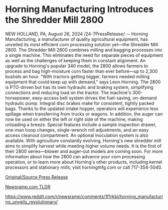 # Horning Manufacturing Introduces the Shredder Mill 2800

NEW HOLLAND, PA, August 26, 2024 /24-7PressRelease/ -- Horning Manufacturing, a manufacturer of quality agricultural equipment, has unveiled its most efficient corn processing solution yet—the Shredder Mill 2800.   The Shredder Mill 2800 combines milling and bagging processes into a single machine. This eliminates the need for separate pieces of equipment as well as the challenges of keeping them in constant alignment.  An upgrade to Horning's popular 340 model, the 2800 allows farmers to process and bag high-moisture corn faster than ever before—up to 2,300 bushels an hour. "With tractors getting bigger, farmers needed milling equipment that could keep up with demand," says Leon Horning.   The 2800 is PTO-driven but has its own hydraulic and braking system, simplifying connections and reducing load on the tractor. The machine's 300-horsepower, easy-access belt system drives the fuel-saving, on-demand hydraulic pump. Integral disc brakes make for consistent, tightly packed bags.   Thanks to the updated intake hopper, operators will experience less spillage when transferring from trucks or wagons. In addition, the auger can now be used on either the left or right side of the machine, making unloading a breeze.  Special features include a sample inspection drawer, one-man hoop changes, single-wrench roll adjustments, and an easy access cleanout compartment. An optional inoculation system is also available.  With agriculture constantly evolving, Horning's new shredder mill aims to simplify harvest while meeting higher volume needs. It is the first of their 2800 series—blower and auger-out models are coming soon.   For more information about how the 2800 can advance your corn processing operation, or to learn more about Horning's other products, including kernel processors and stationary mills, visit horningmfg.com or call 717-354-5040. 

[Original/Source Press Release](https://www.24-7pressrelease.com/press-release/513739/horning-manufacturing-introduces-the-shredder-mill-2800)
                    

[Newsramp.com TLDR](None) 

https://www.reddit.com/r/newsramp/comments/1f1rkbi/horning_manufacturing_unveils_revolutionary/